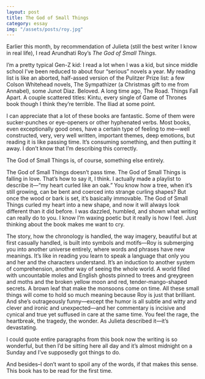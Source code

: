 ```yaml
---
layout: post
title: The God of Small Things
category: essay
img: "/assets/posts/roy.jpg"
---
```


Earlier this month, by recommendation of Julieta (still the best writer I know in real life), I read Arundhati Roy’s *The God of Small Things.* 

I’m a pretty typical Gen-Z kid: I read a lot when I was a kid, but since middle school I’ve been reduced to about four “serious” novels a year. My reading list is like an aborted, half-assed version of the Pulitzer Prize list: a few Colson Whitehead novels, The Sympathizer (a Christmas gift to me from Annabel), some Junot Diaz. Beloved. A long time ago, The Road. Things Fall Apart. A couple scattered titles: Kintu, every single of Game of Thrones book though I think they’re terrible. The Iliad at some point.

I can appreciate that a lot of these books are fantastic. Some of them were sucker-punches or eye-openers or other hyphenated verbs. Most books, even exceptionally good ones, have a certain type of feeling to me—well constructed, very, very well written, important themes, deep emotions, but reading it is like passing time. It’s consuming something, and then putting it away. I don’t know that I’m describing this correctly. 

The God of Small Things is, of course, something else entirely. 

The God of Small Things doesn’t pass time. The God of Small Things is falling in love. That’s how to say it, I think. I actually made a playlist to describe it—“my heart curled like an oak.” You know how a tree, when it’s still growing, can be bent and coerced into strange curling shapes? But once the wood or bark is set, it’s basically immovable. The God of Small Things curled my heart into a new shape, and now it will always look different than it did before. I was dazzled, humbled, and shown what writing can really do to you. I know I’m waxing poetic but it really is how I feel. Just thinking about the book makes me want to cry. 

The story, how the chronology is handled, the way imagery, beautiful but at first casually handled, is built into symbols and motifs—Roy is submerging you into another universe entirely, where words and phrases have new meanings. It’s like in reading you learn to speak a language that only you and her and the characters understand. It’s an induction to another system of comprehension, another way of seeing the whole world. A world filled with uncountable moles and English ghosts pinned to trees and greygreen and moths and the broken yellow moon and red, tender-mango-shaped secrets. A brown leaf that make the monsoons come on time. All these small things will come to hold so much meaning because Roy is just that brilliant. And she’s outrageously funny—except the humor is all subtle and witty and clever and ironic and unexpected—and her commentary is incisive and cynical and true yet suffused in care at the same time. You feel the rage, the heartbreak, the tragedy, the wonder. As Julieta described it—it’s devastating. 

I could quote entire paragraphs from this book now the writing is so wonderful, but then I’d be sitting here all day and it’s almost midnight on a Sunday and I’ve supposedly got things to do. 

And besides–I don’t want to spoil any of the words, if that makes this sense. This book has to be read for the first time. 
